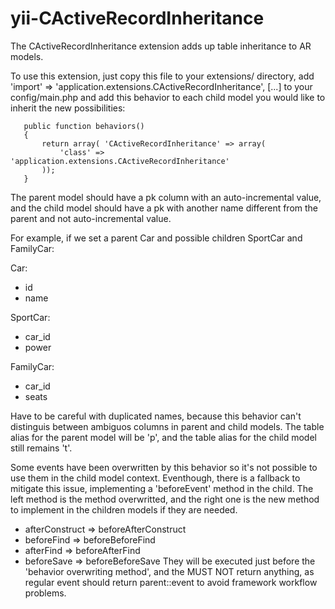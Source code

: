 yii-CActiveRecordInheritance
============================
 
  The CActiveRecordInheritance extension adds up table inheritance to AR models.
 
  To use this extension, just copy this file to your extensions/ directory,
  add 'import' => 'application.extensions.CActiveRecordInheritance', [...] to your
  config/main.php and add this behavior to each child model you would like to
  inherit the new possibilities:
 
       public function behaviors()
       {
           return array( 'CActiveRecordInheritance' => array(
               'class' => 'application.extensions.CActiveRecordInheritance'
           ));
       }
 
 The parent model should have a pk column with an auto-incremental value,
 and the child model should have a pk with another name different from the
 parent and not auto-incremental value.
 
 For example, if we set a parent Car and possible children SportCar and FamilyCar:
 
 Car:
 - id
 - name

 SportCar:
 - car_id
 - power

 FamilyCar:
 - car_id
 - seats

Have to be careful with duplicated names, because this behavior can't
distinguis between ambiguos columns in parent and child models.
The table alias for the parent model will be 'p', and the table alias
for the child model still remains 't'.

Some events have been overwritten by this behavior so it's not possible
to use them in the child model context. Eventhough, there is a fallback
to mitigate this issue, implementing a 'beforeEvent' method in the child.
The left method is the method overwritted, and the right one is the new
method to implement in the children models if they are needed.
 - afterConstruct => beforeAfterConstruct
 - beforeFind     => beforeBeforeFind
 - afterFind      => beforeAfterFind
 - beforeSave     => beforeBeforeSave
They will be executed just before the 'behavior overwriting method', and
the MUST NOT return anything, as regular event should return parent::event
to avoid framework workflow problems.
